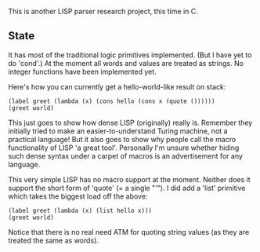This is another LISP parser research project, this time in C.

State
-----
It has most of the traditional logic primitives implemented. (But I have yet to do 'cond'.)
At the moment all words and values are treated as strings. No integer functions have been implemented yet.

Here's how you can currently get a hello-world-like result on stack:

	(label greet (lambda (x) (cons hello (cons x (quote ())))))
	(greet world)

This just goes to show how dense LISP (originally) really is.
Remember they initially tried to make an easier-to-understand Turing machine, not a practical language!
But it also goes to show why people call the macro functionality of LISP 'a great tool'.
Personally I'm unsure whether hiding such dense syntax under a carpet of macros is an advertisement for any language.

This very simple LISP has no macro support at the moment. Neither does it support the short form of 'quote' (= a single "'").
I did add a 'list' primitive which takes the biggest load off the above:

	(label greet (lambda (x) (list hello x)))
	(greet world)

Notice that there is no real need ATM for quoting string values (as they are treated the same as words).
